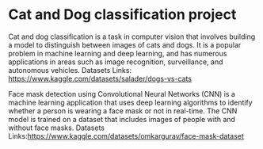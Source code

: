 # Cat and Dog classification project
Cat and dog classification is a task in computer vision that involves building a model to distinguish between images of cats and dogs. It is a popular problem in machine learning and deep learning, and has numerous applications in areas such as image recognition, surveillance, and autonomous vehicles.
Datasets Links: https://www.kaggle.com/datasets/salader/dogs-vs-cats

Face mask detection using Convolutional Neural Networks (CNN) is a machine learning application that uses deep learning algorithms to identify whether a person is wearing a face mask or not in real-time. The CNN model is trained on a dataset that includes images of people with and without face masks.
Datasets Links:https://www.kaggle.com/datasets/omkargurav/face-mask-dataset
